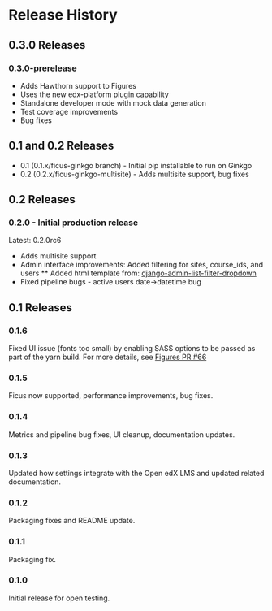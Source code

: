 Release History
===============

## 0.3.0 Releases

### 0.3.0-prerelease

* Adds Hawthorn support to Figures
* Uses the new edx-platform plugin capability
* Standalone developer mode with mock data generation
* Test coverage improvements
* Bug fixes

## 0.1 and 0.2 Releases

* 0.1 (0.1.x/ficus-ginkgo branch) - Initial pip installable to run on Ginkgo
* 0.2 (0.2.x/ficus-ginkgo-multisite) - Adds multisite support, bug fixes

## 0.2 Releases

### 0.2.0 - Initial production release

Latest: 0.2.0rc6

* Adds multisite support
* Admin interface improvements: Added filtering for sites, course_ids, and users
** Added html template from: [django-admin-list-filter-dropdown](https://github.com/mrts/django-admin-list-filter-dropdown)
* Fixed pipeline bugs - active users date->datetime bug

## 0.1 Releases

### 0.1.6

Fixed UI issue (fonts too small) by enabling SASS options to be passed as part of the yarn build.
For more details, see [Figures PR #66](https://github.com/appsembler/figures/pull/66)

### 0.1.5

Ficus now supported, performance improvements, bug fixes.

### 0.1.4

Metrics and pipeline bug fixes, UI cleanup, documentation updates.

### 0.1.3

Updated how settings integrate with the Open edX LMS and  updated related documentation.

### 0.1.2

Packaging fixes and README update.

### 0.1.1

Packaging fix.

### 0.1.0

Initial release for open testing.
